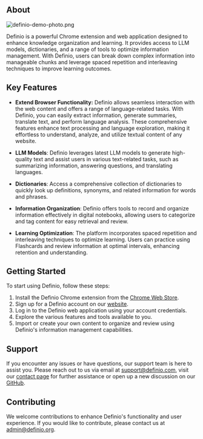 ## About

![definio-demo-photo.png](https://definio-public-images.s3.eu-west-2.amazonaws.com/definio-demo-photo.png)


Definio is a powerful Chrome extension and web application designed to enhance knowledge organization and learning. It provides access to LLM models, dictionaries, and a range of tools to optimize information management. With Definio, users can break down complex information into manageable chunks and leverage spaced repetition and interleaving techniques to improve learning outcomes.

## Key Features

- **Extend Browser Functionality:** Definio allows seamless interaction with the web content and offers a range of language-related tasks. With Definio, you can easily extract information, generate summaries, translate text, and perform language analysis. These comprehensive features enhance text processing and language exploration, making it effortless to understand, analyze, and utilize textual content of any website.

- **LLM Models**: Definio leverages latest LLM models to generate high-quality text and assist users in various text-related tasks, such as summarizing information, answering questions, and translating languages.

- **Dictionaries**: Access a comprehensive collection of dictionaries to quickly look up definitions, synonyms, and related information for words and phrases.

- **Information Organization**: Definio offers tools to record and organize information effectively in digital notebooks, allowing users to categorize and tag content for easy retrieval and review.

- **Learning Optimization**: The platform incorporates spaced repetition and interleaving techniques to optimize learning. Users can practice using Flashcards and review information at optimal intervals, enhancing retention and understanding.

## Getting Started

To start using Definio, follow these steps:

1. Install the Definio Chrome extension from the [Chrome Web Store](https://chromewebstore.google.com/detail/definio-gpt-sidebar-vocab/ajnhebfhendphbllebbijfdfnnakcgll?hl=en-GB).
2. Sign up for a Definio account on our [website](https://definio.org/auth).
3. Log in to the Definio web application using your account credentials.
4. Explore the various features and tools available to you.
5. Import or create your own content to organize and review using Definio's information management capabilities.

## Support

If you encounter any issues or have questions, our support team is here to assist you. Please reach out to us via email at support@definio.com, visit our [contact page](https://definio.com/) for further assistance or open up a new discussion on our [GitHub](https://github.com/orgs/Definio/discussions).

## Contributing

We welcome contributions to enhance Definio's functionality and user experience. If you would like to contribute, please contact us at admin@definio.org.
